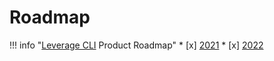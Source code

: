 # Roadmap

!!! info "[Leverage CLI](https://github.com/binbashar/leverage/issues) Product Roadmap"
    * [x] [2021](https://binbash.atlassian.net/wiki/external/1925873678/OWU2NjhiZTU3OWFmNDI1NzhlY2MyYTI5YmU0Y2JiNWQ?atlOrigin=eyJpIjoiMTlhMjM5OTJmMjUzNDA3Mzk5NmE1NTI2M2RkYzFhNWQiLCJwIjoiYyJ9)
    * [x] [2022](https://binbash.atlassian.net/wiki/external/1934983197/MGM3ZTljOTAzODhlNDVjZjhlYTk5MmNhYzc5NTk1ZDU?atlOrigin=eyJpIjoiZGUxMmRiMzE4ZmQzNDEyZThiYWMzNGU3MmIzOWE2ODciLCJwIjoiYyJ9)